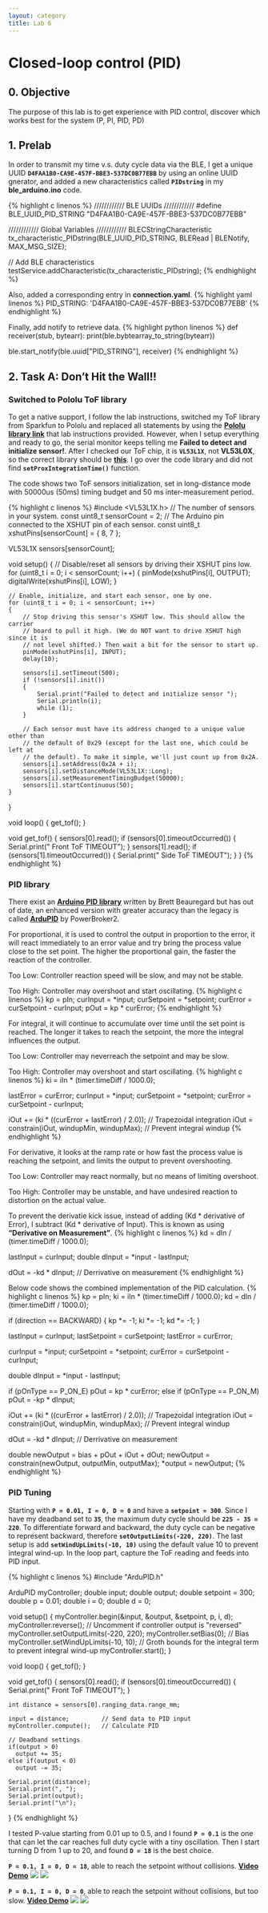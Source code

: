 ```yaml
---
layout: category
title: Lab 6
---
```


# Closed-loop control (PID)

## 0. Objective
The purpose of this lab is to get experience with PID control, discover which works best for the system (P, PI, PID, PD)

## 1. Prelab
In order to transmit my time v.s. duty cycle data via the BLE, I get a unique UUID **`D4FAA1B0-CA9E-457F-BBE3-537DC0B77EBB`** by using an online UUID gnerator, and added a new characteristics called **`PIDstring`** in my **ble_arduino.ino** code.

{% highlight c linenos %}
//////////// BLE UUIDs ////////////
#define BLE_UUID_PID_STRING "D4FAA1B0-CA9E-457F-BBE3-537DC0B77EBB"

//////////// Global Variables ////////////
BLECStringCharacteristic tx_characteristic_PIDstring(BLE_UUID_PID_STRING, BLERead | BLENotify, MAX_MSG_SIZE);

// Add BLE characteristics
testService.addCharacteristic(tx_characteristic_PIDstring);
{% endhighlight %}

Also, added a corresponding entry in **connection.yaml**.
{% highlight yaml linenos %}
PID_STRING: 'D4FAA1B0-CA9E-457F-BBE3-537DC0B77EBB'
{% endhighlight %}

Finally, add notify to retrieve data.
{% highlight python linenos %}
def receiver(stub, bytearr):
    print(ble.bybtearray_to_string(bytearr))

ble.start_notify(ble.uuid["PID_STRING"], receiver)
{% endhighlight %}

## 2. Task A: Don’t Hit the Wall!!

### Switched to Pololu ToF library
To get a native support, I follow the lab instructions, switched my ToF library from Sparkfun to Pololu and replaced all statements by using the **[Pololu library link](https://github.com/pololu/vl53l0x-arduino)** that lab instructions provided. However, when I setup everything and ready to go, the serial monitor keeps telling me **Failed to detect and initialize sensor!**. After I checked our ToF chip, it is **`VL53L1X`**, not **VL53L0X**, so the correct library should be **[this](https://github.com/pololu/vl53l1x-arduino/)**. I go over the code library and did not find **`setProxIntegrationTime()`** function.

The code shows two ToF sensors initialization, set in long-distance mode with 50000us (50ms) timing budget and 50 ms inter-measurement period.

{% highlight c linenos %}
#include <VL53L1X.h>
// The number of sensors in your system.
const uint8_t sensorCount = 2;
// The Arduino pin connected to the XSHUT pin of each sensor.
const uint8_t xshutPins[sensorCount] = { 8, 7 };

VL53L1X sensors[sensorCount];

void setup()
{
    // Disable/reset all sensors by driving their XSHUT pins low.
    for (uint8_t i = 0; i < sensorCount; i++)
    {
        pinMode(xshutPins[i], OUTPUT);
        digitalWrite(xshutPins[i], LOW);
    }
    
    // Enable, initialize, and start each sensor, one by one.
    for (uint8_t i = 0; i < sensorCount; i++)
    {
        // Stop driving this sensor's XSHUT low. This should allow the carrier
        // board to pull it high. (We do NOT want to drive XSHUT high since it is
        // not level shifted.) Then wait a bit for the sensor to start up.
        pinMode(xshutPins[i], INPUT);
        delay(10);
    
        sensors[i].setTimeout(500);
        if (!sensors[i].init())
        {
            Serial.print("Failed to detect and initialize sensor ");
            Serial.println(i);
            while (1);
        }
    
        // Each sensor must have its address changed to a unique value other than
        // the default of 0x29 (except for the last one, which could be left at
        // the default). To make it simple, we'll just count up from 0x2A.
        sensors[i].setAddress(0x2A + i);
        sensors[i].setDistanceMode(VL53L1X::Long);
        sensors[i].setMeasurementTimingBudget(50000);
        sensors[i].startContinuous(50);
    }
}

void loop()
{
    get_tof();
}

void get_tof()
{
    sensors[0].read();
    if (sensors[0].timeoutOccurred()) { Serial.print(" Front ToF TIMEOUT"); }
    sensors[1].read();
    if (sensors[1].timeoutOccurred()) { Serial.print(" Side ToF TIMEOUT"); }
}
{% endhighlight %}

### PID library
There exist an **[Arduino PID library](https://github.com/br3ttb/Arduino-PID-Library/)** written by Brett Beauregard but has out of date, an enhanced version with greater accuracy than the legacy is called **[ArduPID](https://github.com/PowerBroker2/ArduPID)** by PowerBroker2.

For proportional, it is used to control the output in proportion to the error, it will react immediately to an error value and try bring the process value close to the set point. The higher the proportional gain, the faster the reaction of the controller.

Too Low: Controller reaction speed will be slow, and may not be stable.

Too High: Controller may overshoot and start oscillating.
{% highlight c linenos %}
kp = pIn;
curInput    = *input;
curSetpoint = *setpoint;
curError    = curSetpoint - curInput;
pOut = kp * curError;
{% endhighlight %}


For integral, it will continue to accumulate over time until the set point is reached. The longer it takes to reach the setpoint, the more the integral influences the output.

Too Low: Controller may neverreach the setpoint and may be slow.

Too High: Controller may overshoot and start oscillating.
{% highlight c linenos %}
ki = iIn * (timer.timeDiff / 1000.0);

lastError   = curError;
curInput    = *input;
curSetpoint = *setpoint;
curError    = curSetpoint - curInput;

iOut += (ki * ((curError + lastError) / 2.0)); // Trapezoidal integration
iOut = constrain(iOut, windupMin, windupMax);  // Prevent integral windup
{% endhighlight %}


For derivative, it looks at the ramp rate or how fast the process value is reaching the setpoint, and limits the output to prevent overshooting.

Too Low: Controller may react normally, but no means of limiting overshoot.

Too High: Controller may be unstable, and have undesired reaction to distortion on the actual value.

To prevent the derivatie kick issue, instead of adding (Kd * derivative of Error), I subtract (Kd * derivative of Input). This is known as using **“Derivative on Measurement”**.
{% highlight c linenos %}
kd = dIn / (timer.timeDiff / 1000.0);

lastInput     = curInput;
double dInput = *input - lastInput;

dOut = -kd * dInput; // Derrivative on measurement
{% endhighlight %}


Below code shows the combined implementation of the PID calculation.
{% highlight c linenos %}
kp = pIn;
ki = iIn * (timer.timeDiff / 1000.0);
kd = dIn / (timer.timeDiff / 1000.0);

if (direction == BACKWARD)
{
    kp *= -1;
    ki *= -1;
    kd *= -1;
}

lastInput    = curInput;
lastSetpoint = curSetpoint;
lastError    = curError;

curInput    = *input;
curSetpoint = *setpoint;
curError    = curSetpoint - curInput;

double dInput = *input - lastInput;

if (pOnType == P_ON_E)
    pOut = kp * curError;
else if (pOnType == P_ON_M)
    pOut = -kp * dInput;

iOut += (ki * ((curError + lastError) / 2.0)); // Trapezoidal integration
iOut = constrain(iOut, windupMin, windupMax);  // Prevent integral windup

dOut = -kd * dInput; // Derrivative on measurement

double newOutput = bias + pOut + iOut + dOut;
newOutput        = constrain(newOutput, outputMin, outputMax);
*output          = newOutput;
{% endhighlight %}

### PID Tuning
Starting with **`P = 0.01, I = 0, D = 0`** and have a **`setpoint = 300`**. Since I have my deadband set to **`35`**, the maximum duty cycle should be **`225 - 35 = 220`**. To differentiate forward and backward, the duty cycle can be negative to represent backward, therefore **`setOutputLimits(-220, 220)`**. The last setup is add **`setWindUpLimits(-10, 10)`** using the default value 10 to prevent integral wind-up. In the loop part, capture the ToF reading and feeds into PID input.

{% highlight c linenos %}
#include "ArduPID.h"

ArduPID myController;
double input;
double output;
double setpoint = 300;
double p = 0.01;
double i = 0;
double d = 0;

void setup()
{
    myController.begin(&input, &output, &setpoint, p, i, d);
    myController.reverse();                // Uncomment if controller output is "reversed"
    myController.setOutputLimits(-220, 220);
    myController.setBias(0);               // Bias
    myController.setWindUpLimits(-10, 10); // Groth bounds for the integral term to prevent integral wind-up
    myController.start();
}

void loop()
{
    get_tof();
}

void get_tof()
{
    sensors[0].read();
    if (sensors[0].timeoutOccurred()) { Serial.print(" Front ToF TIMEOUT"); }

    int distance = sensors[0].ranging_data.range_mm;

    input = distance;         // Send data to PID input
    myController.compute();   // Calculate PID
    
    // Deadband settings
    if(output > 0)
      output += 35;
    else if(output < 0)
      output -= 35;

    Serial.print(distance);
    Serial.print(", ");
    Serial.print(output);
    Serial.print("\n");
}
{% endhighlight %}

I tested P-value starting from 0.01 up to 0.5, and I found **`P = 0.1`** is the one that can let the car reaches full duty cycle with a tiny oscillation. Then I start turning D from 1 up to 20, and found **`D = 18`** is the best choice.

**`P = 0.1, I = 0, D = 18`**, able to reach the setpoint without collisions.
**[Video Demo](https://youtu.be/d5MRQMPCLnc)**
![](https://github.com/soulkun/ECE5960-Fast-Robots/raw/main/labs/6/1.jpg)
![](https://github.com/soulkun/ECE5960-Fast-Robots/raw/main/labs/6/2.jpg)


**`P = 0.1, I = 0, D = 0`**, able to reach the setpoint without collisions, but too slow.
**[Video Demo](https://youtu.be/NGF-lzhlSVQ)**
![](https://github.com/soulkun/ECE5960-Fast-Robots/raw/main/labs/6/3.jpg)
![](https://github.com/soulkun/ECE5960-Fast-Robots/raw/main/labs/6/4.jpg)